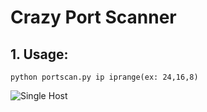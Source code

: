 # Crazy Port Scanner


## 1. Usage:
```
python portscan.py ip iprange(ex: 24,16,8)
```


![Single Host](https://i.imgur.com/CdWkG4o.png)
